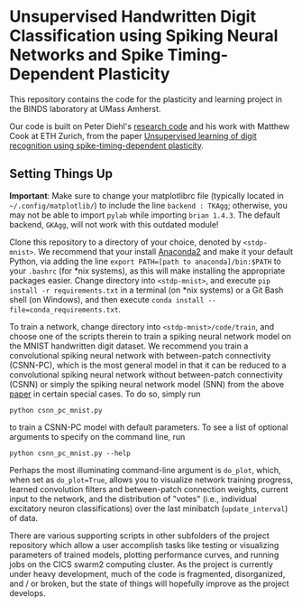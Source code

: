 # Unsupervised Handwritten Digit Classification using Spiking Neural Networks and Spike Timing-Dependent Plasticity

This repository contains the code for the plasticity and learning project in the BINDS laboratory at UMass Amherst.

Our code is built on Peter Diehl's [research code](https://github.com/peter-u-diehl/stdp-mnist) and his work with Matthew Cook at ETH Zurich, from the paper [Unsupervised learning of digit recognition using spike-timing-dependent plasticity](http://journal.frontiersin.org/article/10.3389/fncom.2015.00099/full#).

## Setting Things Up

__Important__: Make sure to change your matplotlibrc file (typically located in `~/.config/matplotlib/`) to include the line `backend : TKAgg`; otherwise, you may not be able to import `pylab` while importing `brian 1.4.3`. The default backend, `GKAgg`, will not work with this outdated module!

Clone this repository to a directory of your choice, denoted by `<stdp-mnist>`. We recommend that your install [Anaconda2](https://www.continuum.io/downloads) and make it your default Python, via adding the line `export PATH=[path to anaconda]/bin:$PATH` to your `.bashrc` (for \*nix systems), as this will make installing the appropriate packages easier. Change directory into `<stdp-mnist>`, and execute `pip install -r requirements.txt` in a terminal (on \*nix systems) or a Git Bash shell (on Windows), and then execute `conda install --file=conda_requirements.txt`.

To train a network, change directory into `<stdp-mnist>/code/train`, and choose one of the scripts therein to train a spiking neural network model on the MNIST handwritten digit dataset. We recommend you train a convolutional spiking neural network with between-patch connectivity (CSNN-PC), which is the most general model in that it can be reduced to a convolutional spiking neural network without between-patch connectivity (CSNN) or simply the spiking neural network model (SNN) from the above [paper](http://journal.frontiersin.org/article/10.3389/fncom.2015.00099/full#) in certain special cases. To do so, simply run

```
python csnn_pc_mnist.py
```

to train a CSNN-PC model with default parameters. To see a list of optional arguments to specify on the command line, run

```
python csnn_pc_mnist.py --help
```

Perhaps the most illuminating command-line argument is `do_plot`, which, when set as `do_plot=True`, allows you to visualize network training progress, learned convolution filters and between-patch connection weights, current input to the network, and the distribution of "votes" (i.e., individual excitatory neuron classifications) over the last minibatch (`update_interval`) of data.

There are various supporting scripts in other subfolders of the project repository which allow a user accomplish tasks like testing or visualizing parameters of trained models, plotting performance curves, and running jobs on the CICS swarm2 computing cluster. As the project is currently under heavy development, much of the code is fragmented, disorganized, and / or broken, but the state of things will hopefully improve as the project develops.
